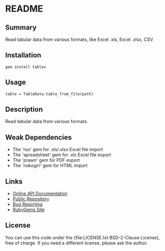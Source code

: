 README
======



Summary
-------

Read tabular data from various formats, like Excel .xls, Excel .xlsx, CSV.



Installation
------------

`gem install tables`



Usage
-----

    table = TableData.table_from_file(path)



Description
-----------

Read tabular data from various formats.



Weak Dependencies
-----------------

* The 'roo' gem for .xls/.xlsx Excel file import
* The 'spreadsheet' gem for .xls Excel file export
* The 'prawn' gem for PDF export
* The 'nokogiri' gem for HTML import



Links
-----

* [Online API Documentation](http://rdoc.info/github/apeiros/tabledata/master/frames)
* [Public Repository](https://github.com/apeiros/tabledata)
* [Bug Reporting](https://github.com/apeiros/tabledata/issues)
* [RubyGems Site](https://rubygems.org/gems/tabledata)



License
-------

You can use this code under the {file:LICENSE.txt BSD-2-Clause License}, free of charge.
If you need a different license, please ask the author.
